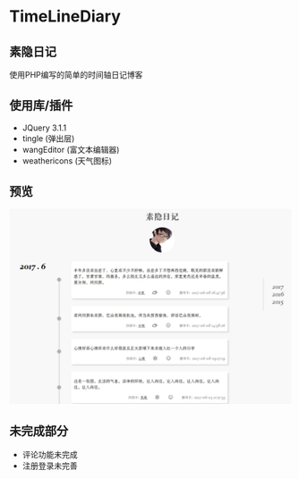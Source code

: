 # TimeLineDiary
## 素隐日记

使用PHP编写的简单的时间轴日记博客

## 使用库/插件
- JQuery 3.1.1
- tingle (弹出层)
- wangEditor (富文本编辑器)
- weathericons (天气图标)

## 预览
![image](https://github.com/ShoryLee/TimeLineDiary/blob/master/TimeLineDiary.jpg)

## 未完成部分
- 评论功能未完成
- 注册登录未完善
